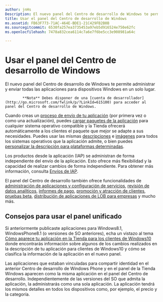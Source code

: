 ```yaml
---
author: jnHs
Description: El nuevo panel del Centro de desarrollo de Windows te permite administrar y enviar todas las aplicaciones para dispositivos Windows en un solo lugar.
title: Usar el panel del Centro de desarrollo de Windows
ms.assetid: FB63F773-71AC-464E-BDE1-21C429FB2B0B
ms.sourcegitcommit: 6530fa257ea3735453a97eb5d916524e750e62fc
ms.openlocfilehash: 7478a832cea6114c7a6e7f6be5cc3e908981a64c

---
```


# Usar el panel del Centro de desarrollo de Windows


El nuevo panel del Centro de desarrollo de Windows te permite administrar y enviar todas las aplicaciones para dispositivos Windows en un solo lugar.

> 
            **Nota** Debes disponer de una [cuenta de desarrollador](http://go.microsoft.com/fwlink/p/?LinkId=615100) para acceder al panel del Centro de desarrollo de Windows.

Cuando creas un [proceso de envío de tu aplicación](app-submissions.md) (por primera vez o como una actualización), puedes [cargar paquetes de la aplicación](upload-app-packages.md) para cualquier sistema operativo compatible y la Tienda ofrecerá automáticamente a los clientes el paquete que mejor se adapte a sus necesidades. Puedes usar las mismas [descripciones](create-app-descriptions.md) e [imágenes](app-screenshots-and-images.md) para todos los sistemas operativos que la aplicación admite, o bien puedes [personalizar la descripción para plataformas determinadas](create-platform-specific-descriptions.md).

Los productos desde la aplicación (IAP) se administran de forma independiente del envío de la aplicación. Esto ofrece más flexibilidad y la capacidad de realizar cambios de forma independiente. Para obtener más información, consulta [Envíos de IAP](iap-submissions.md).

El panel del Centro de desarrollo también ofrece funcionalidades de [administración de aplicaciones y configuración de servicios](app-management-and-services.md), [revisión de datos analíticos](analytics.md), [informes de pago](payout-summary.md), [promoción y atracción de clientes](app-promotion-and-customer-engagement.md), [pruebas beta](beta-testing-and-targeted-distribution.md), [distribución de aplicaciones de LOB para empresas](distribute-lob-apps-to-enterprises.md) y mucho más.

## Consejos para usar el panel unificado

Si anteriormente publicaste aplicaciones para Windows8.1, WindowsPhone8.1 (o versiones de SO anteriores), echa un vistazo al tema [Cómo aparece tu aplicación en la Tienda para los clientes de Windows10](how-your-app-appears-in-the-store-for-windows-10-customers.md) donde encontrarás información sobre algunos de los cambios realizados en la descripción de tu aplicación para clientes de Windows10 y cómo se clasifica la información de la aplicación en el nuevo panel.

Las aplicaciones que estaban vinculadas para compartir identidad en el anterior Centro de desarrollo de Windows Phone y en el panel de la Tienda Windows aparecen como la misma aplicación en el panel del Centro de desarrollo. Independientemente de las versiones del SO que admita la aplicación, la administrarás como una sola aplicación. La aplicación tendrá los mismos detalles en todos los dispositivos como, por ejemplo, el precio y la categoría.

 

 







<!--HONumber=Jun16_HO4-->


